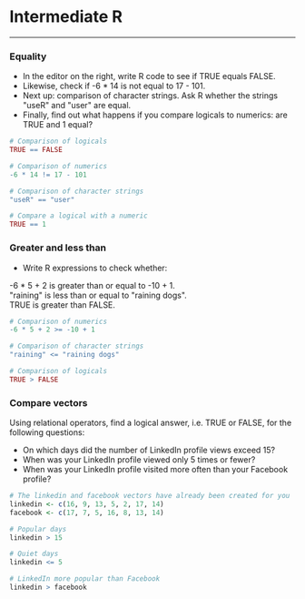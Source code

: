 # Intermediate R
---
### Equality
* In the editor on the right, write R code to see if TRUE equals FALSE.
* Likewise, check if -6 * 14 is not equal to 17 - 101.
* Next up: comparison of character strings. Ask R whether the strings "useR" and "user" are equal.
* Finally, find out what happens if you compare logicals to numerics: are TRUE and 1 equal?
```r
# Comparison of logicals
TRUE == FALSE

# Comparison of numerics
-6 * 14 != 17 - 101

# Comparison of character strings
"useR" == "user"

# Compare a logical with a numeric
TRUE == 1
```
### Greater and less than
* Write R expressions to check whether:
    
-6 * 5 + 2 is greater than or equal to -10 + 1.    
"raining" is less than or equal to "raining dogs".   
TRUE is greater than FALSE.   
```r
# Comparison of numerics
-6 * 5 + 2 >= -10 + 1

# Comparison of character strings
"raining" <= "raining dogs"

# Comparison of logicals
TRUE > FALSE
```
### Compare vectors
Using relational operators, find a logical answer, i.e. TRUE or FALSE, for the following questions:
* On which days did the number of LinkedIn profile views exceed 15?
* When was your LinkedIn profile viewed only 5 times or fewer?
* When was your LinkedIn profile visited more often than your Facebook profile?
```r
# The linkedin and facebook vectors have already been created for you
linkedin <- c(16, 9, 13, 5, 2, 17, 14)
facebook <- c(17, 7, 5, 16, 8, 13, 14)

# Popular days
linkedin > 15

# Quiet days
linkedin <= 5

# LinkedIn more popular than Facebook
linkedin > facebook
```
